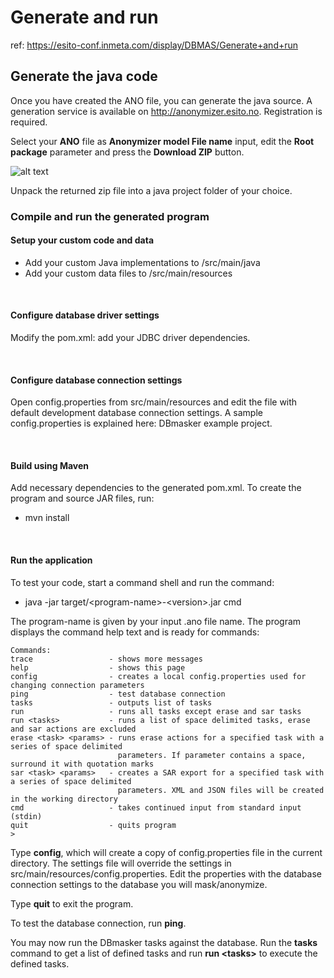 # Generate and run

ref: <https://esito-conf.inmeta.com/display/DBMAS/Generate+and+run>

## Generate the java code

Once you have created the ANO file, you can generate the java source. A generation service is available on http://anonymizer.esito.no. Registration is required.

Select your **ANO** file as **Anonymizer model File name** input, edit the **Root package** parameter and press the **Download ZIP** button.

![alt text](/img/docs/dbmaskerweb.png "DB Masker Web")

Unpack the returned zip file into a java project folder of your choice.

### Compile and run the generated program

#### Setup your custom code and data

- Add your custom Java implementations to /src/main/java
- Add your custom data files to /src/main/resources

<br/>

#### Configure database driver settings

Modify the pom.xml: add your JDBC driver dependencies.

<br/>

#### Configure database connection settings

Open config.properties from src/main/resources and edit the file with default development database connection settings. A sample config.properties is explained here: DBmasker example project.

<br/>

#### Build using Maven

Add necessary dependencies to the generated pom.xml. To create the program and source JAR files, run:

- mvn install

<br/>

#### Run the application

To test your code, start a command shell and run the command:

- java -jar target/<program-name\>-<version\>.jar cmd

The program-name is given by your input .ano file name. The program displays the command help text and is ready for commands:

```
Commands:
trace                 - shows more messages
help                  - shows this page
config                - creates a local config.properties used for changing connection parameters
ping                  - test database connection
tasks                 - outputs list of tasks
run                   - runs all tasks except erase and sar tasks
run <tasks>           - runs a list of space delimited tasks, erase and sar actions are excluded
erase <task> <params> - runs erase actions for a specified task with a series of space delimited
                        parameters. If parameter contains a space, surround it with quotation marks
sar <task> <params>   - creates a SAR export for a specified task with a series of space delimited
                        parameters. XML and JSON files will be created in the working directory
cmd                   - takes continued input from standard input (stdin)
quit                  - quits program
>
```

Type **config**, which will create a copy of config.properties file in the current directory. The settings file will override the settings in src/main/resources/config.properties. Edit the properties with the database connection settings to the database you will mask/anonymize.

Type **quit** to exit the program.

To test the database connection, run **ping**.

You may now run the DBmasker tasks against the database. Run the **tasks** command to get a list of defined tasks and run **run \<tasks\>** to execute the defined tasks.
